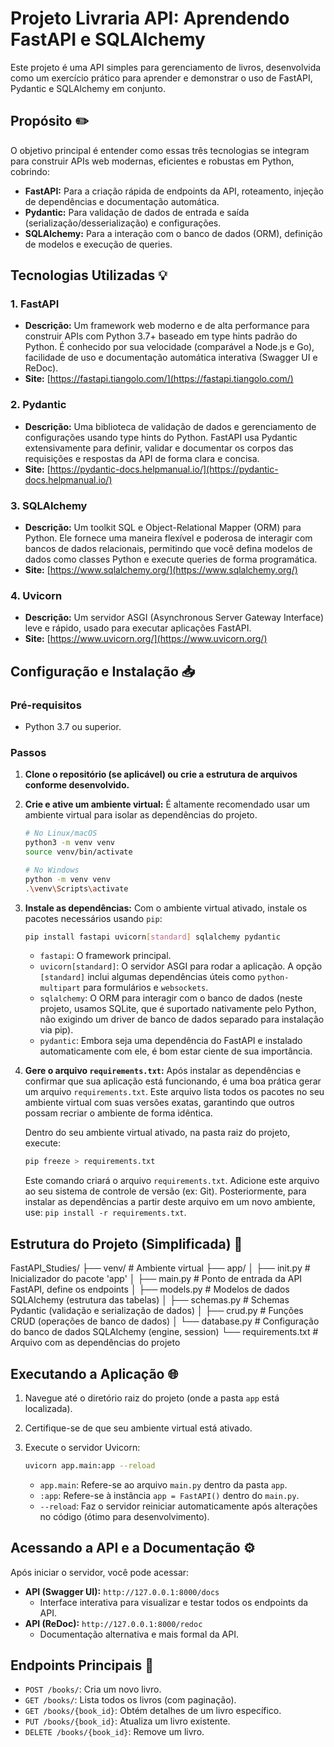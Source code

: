 # Projeto Livraria API: Aprendendo FastAPI e SQLAlchemy

Este projeto é uma API simples para gerenciamento de livros, desenvolvida como um exercício prático para aprender e demonstrar o uso de FastAPI, Pydantic e SQLAlchemy em conjunto.

## Propósito ✏️

O objetivo principal é entender como essas três tecnologias se integram para construir APIs web modernas, eficientes e robustas em Python, cobrindo:

* **FastAPI:** Para a criação rápida de endpoints da API, roteamento, injeção de dependências e documentação automática.
* **Pydantic:** Para validação de dados de entrada e saída (serialização/desserialização) e configurações.
* **SQLAlchemy:** Para a interação com o banco de dados (ORM), definição de modelos e execução de queries.

## Tecnologias Utilizadas 💡

### 1. FastAPI
* **Descrição:** Um framework web moderno e de alta performance para construir APIs com Python 3.7+ baseado em type hints padrão do Python. É conhecido por sua velocidade (comparável a Node.js e Go), facilidade de uso e documentação automática interativa (Swagger UI e ReDoc).
* **Site:** [https://fastapi.tiangolo.com/](https://fastapi.tiangolo.com/)

### 2. Pydantic
* **Descrição:** Uma biblioteca de validação de dados e gerenciamento de configurações usando type hints do Python. FastAPI usa Pydantic extensivamente para definir, validar e documentar os corpos das requisições e respostas da API de forma clara e concisa.
* **Site:** [https://pydantic-docs.helpmanual.io/](https://pydantic-docs.helpmanual.io/)

### 3. SQLAlchemy
* **Descrição:** Um toolkit SQL e Object-Relational Mapper (ORM) para Python. Ele fornece uma maneira flexível e poderosa de interagir com bancos de dados relacionais, permitindo que você defina modelos de dados como classes Python e execute queries de forma programática.
* **Site:** [https://www.sqlalchemy.org/](https://www.sqlalchemy.org/)

### 4. Uvicorn
* **Descrição:** Um servidor ASGI (Asynchronous Server Gateway Interface) leve e rápido, usado para executar aplicações FastAPI.
* **Site:** [https://www.uvicorn.org/](https://www.uvicorn.org/)

## Configuração e Instalação 📥

### Pré-requisitos
* Python 3.7 ou superior.

### Passos

1.  **Clone o repositório (se aplicável) ou crie a estrutura de arquivos conforme desenvolvido.**

2.  **Crie e ative um ambiente virtual:**
    É altamente recomendado usar um ambiente virtual para isolar as dependências do projeto.

    ```bash
    # No Linux/macOS
    python3 -m venv venv
    source venv/bin/activate

    # No Windows
    python -m venv venv
    .\venv\Scripts\activate
    ```

3.  **Instale as dependências:**
    Com o ambiente virtual ativado, instale os pacotes necessários usando `pip`:

    ```bash
    pip install fastapi uvicorn[standard] sqlalchemy pydantic
    ```
    * `fastapi`: O framework principal.
    * `uvicorn[standard]`: O servidor ASGI para rodar a aplicação. A opção `[standard]` inclui algumas dependências úteis como `python-multipart` para formulários e `websockets`.
    * `sqlalchemy`: O ORM para interagir com o banco de dados (neste projeto, usamos SQLite, que é suportado nativamente pelo Python, não exigindo um driver de banco de dados separado para instalação via pip).
    * `pydantic`: Embora seja uma dependência do FastAPI e instalado automaticamente com ele, é bom estar ciente de sua importância.

4.  **Gere o arquivo `requirements.txt`:**
    Após instalar as dependências e confirmar que sua aplicação está funcionando, é uma boa prática gerar um arquivo `requirements.txt`. Este arquivo lista todos os pacotes no seu ambiente virtual com suas versões exatas, garantindo que outros possam recriar o ambiente de forma idêntica.

    Dentro do seu ambiente virtual ativado, na pasta raiz do projeto, execute:
    ```bash
    pip freeze > requirements.txt
    ```
    Este comando criará o arquivo `requirements.txt`. Adicione este arquivo ao seu sistema de controle de versão (ex: Git). Posteriormente, para instalar as dependências a partir deste arquivo em um novo ambiente, use: `pip install -r requirements.txt`.

## Estrutura do Projeto (Simplificada) 📜
FastAPI_Studies/
├── venv/                     # Ambiente virtual
├── app/
│   ├── init.py           # Inicializador do pacote 'app'
│   ├── main.py               # Ponto de entrada da API FastAPI, define os endpoints
│   ├── models.py             # Modelos de dados SQLAlchemy (estrutura das tabelas)
│   ├── schemas.py            # Schemas Pydantic (validação e serialização de dados)
│   ├── crud.py               # Funções CRUD (operações de banco de dados)
│   └── database.py           # Configuração do banco de dados SQLAlchemy (engine, session)
└── requirements.txt          # Arquivo com as dependências do projeto


## Executando a Aplicação 🌐

1.  Navegue até o diretório raiz do projeto (onde a pasta `app` está localizada).
2.  Certifique-se de que seu ambiente virtual está ativado.
3.  Execute o servidor Uvicorn:

    ```bash
    uvicorn app.main:app --reload
    ```
    * `app.main`: Refere-se ao arquivo `main.py` dentro da pasta `app`.
    * `:app`: Refere-se à instância `app = FastAPI()` dentro do `main.py`.
    * `--reload`: Faz o servidor reiniciar automaticamente após alterações no código (ótimo para desenvolvimento).

## Acessando a API e a Documentação ⚙️

Após iniciar o servidor, você pode acessar:

* **API (Swagger UI):** `http://127.0.0.1:8000/docs`
    * Interface interativa para visualizar e testar todos os endpoints da API.
* **API (ReDoc):** `http://127.0.0.1:8000/redoc`
    * Documentação alternativa e mais formal da API.

## Endpoints Principais 🔗

* `POST /books/`: Cria um novo livro.
* `GET /books/`: Lista todos os livros (com paginação).
* `GET /books/{book_id}`: Obtém detalhes de um livro específico.
* `PUT /books/{book_id}`: Atualiza um livro existente.
* `DELETE /books/{book_id}`: Remove um livro.
